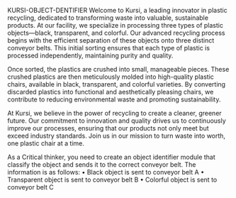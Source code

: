 KURSI-OBJECT-DENTIFIER
Welcome to Kursi, a leading innovator in plastic recycling, dedicated to transforming waste into valuable, sustainable products. At our facility, we specialize in processing three types of plastic objects—black, transparent, and colorful. Our advanced recycling process begins with the efficient separation of these objects onto three distinct conveyor belts. This initial sorting ensures that each type of plastic is processed independently, maintaining purity and quality.

Once sorted, the plastics are crushed into small, manageable pieces. These crushed plastics are then meticulously molded into high-quality plastic chairs, available in black, transparent, and colorful varieties. By converting discarded plastics into functional and aesthetically pleasing chairs, we contribute to reducing environmental waste and promoting sustainability.

At Kursi, we believe in the power of recycling to create a cleaner, greener future. Our commitment to innovation and quality drives us to continuously improve our processes, ensuring that our products not only meet but exceed industry standards. Join us in our mission to turn waste into worth, one plastic chair at a time.

As a Critical thinker, you need to create an object identifier module that classify the object and sends it to the correct conveyor belt. The information is as follows:
•	Black object is sent to conveyor belt A
•	Transparent object is sent to conveyor belt B
•	Colorful object is sent to conveyor belt C

